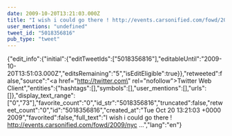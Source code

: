 ```yaml
---
date: 2009-10-20T13:21:03.000Z
title: "I wish i could go there ! http://events.carsonified.com/fowd/2009/nyc ...″"
user_mentions: "undefined"
tweet_id: "5018356816"
pub_type: "tweet"
---
```

{"edit_info":{"initial":{"editTweetIds":["5018356816"],"editableUntil":"2009-10-20T13:51:03.000Z","editsRemaining":"5","isEditEligible":true}},"retweeted":false,"source":"<a href=\"http://twitter.com\" rel=\"nofollow\">Twitter Web Client</a>","entities":{"hashtags":[],"symbols":[],"user_mentions":[],"urls":[]},"display_text_range":["0","73"],"favorite_count":"0","id_str":"5018356816","truncated":false,"retweet_count":"0","id":"5018356816","created_at":"Tue Oct 20 13:21:03 +0000 2009","favorited":false,"full_text":"I wish i could go there ! http://events.carsonified.com/fowd/2009/nyc ...","lang":"en"}
